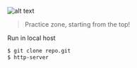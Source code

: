 <!-- # D3 -->
![alt text](https://cms-assets.tutsplus.com/uploads/users/442/posts/22935/preview_image/8778.png)
> Practice zone, starting from the top!

Run in local host
```bash
$ git clone repo.git
$ http-server
```
